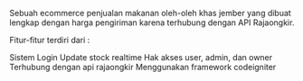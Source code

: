 Sebuah ecommerce penjualan makanan oleh-oleh khas jember yang dibuat lengkap dengan harga pengiriman karena terhubung dengan API Rajaongkir.

Fitur-fitur terdiri dari :

Sistem Login
Update stock realtime
Hak akses user, admin, dan owner
Terhubung dengan api rajaongkir
Menggunakan framework codeigniter
